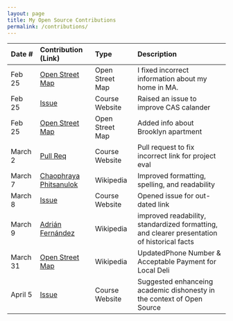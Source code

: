 ```yaml
---
layout: page
title: My Open Source Contributions
permalink: /contributions/
---
```


<!--
Type of the contribution should be "Wikipedia edit", "OpenStreet Map feature", "Documentation", "Course website", "Blog",
"Browser Add-on", etc.

The description should include a brief summary of what you did.

The link should bring us to a public page that shows your contribution. 

Replace the first row with your own contribution. 

-->





| Date #       | Contribution (Link)  | Type  | Description |
|---|:---|:---|:---|
| Feb 25   | [Open Street Map](https://www.openstreetmap.org/changeset/147902000)    |  Open Street Map   |  I fixed incorrect information about my home in MA.  |
| Feb 25   | [Issue](https://github.com/joannakl/ossd/issues/94)    |  Course Website |   Raised an issue to improve CAS calander    |
| Feb 25   | [Open Street Map](https://www.openstreetmap.org/changeset/147902972#map=19/40.69324/-73.98215)   | Open Street Map  | Added info about Brooklyn apartment   |
| March 2  | [Pull Req](https://github.com/joannakl/ossd/pull/103)   | Course Website  | Pull request to fix incorrect link for project eval |
| March 7  | [Chaophraya Phitsanulok](https://en.wikipedia.org/w/index.php?title=Chaophraya_Phitsanulok&oldid=prev&diff=1212416761)   | Wikipedia  | Improved formatting, spelling, and readability |
| March 8  | [Issue](https://github.com/joannakl/ossd/issues/105)| Course Website  | Opened issue for out-dated link|
| March 9  | [Adrián Fernández](https://en.wikipedia.org/w/index.php?title=Adri%C3%A1n_Fern%C3%A1ndez&diff=prev&oldid=1212829765)| Wikipedia  |  improved readability, standardized formatting, and clearer presentation of historical facts |
| March 31  | [Open Street Map](https://www.openstreetmap.org/changeset/149401877#map=19/40.69345/-73.98140)| Wikipedia  |  UpdatedPhone Number & Acceptable Payment for Local Deli|
| April 5 | [Issue](https://github.com/joannakl/ossd/issues/109)| Course Website  |  Suggested enhanceing academic dishonesty in the context of Open Source |

